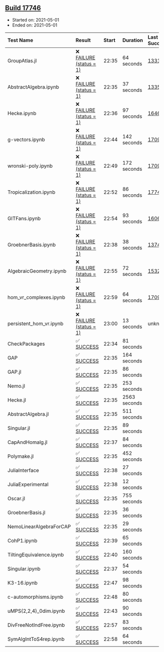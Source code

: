 ## [Build 17746](https://oscarci.mathematik.uni-kl.de/job/oscar/17746/)

* Started on: 2021-05-01
* Ended on: 2021-05-01

| Test Name    | Result | Start | Duration | Last Success | First Failure |
|:-------------|:-------|:------|:---------|:-------------|:--------------|
| GroupAtlas.jl | ❌ [FAILURE (status = 1)](https://oscarci.mathematik.uni-kl.de/job/oscar/17746/artifact/logs/build-17746/GroupAtlas.jl.log) | 22:35 | 64 seconds | [13311](https://oscarci.mathematik.uni-kl.de/job/oscar/13311/) | [13312](https://oscarci.mathematik.uni-kl.de/job/oscar/13312/) |
| AbstractAlgebra.ipynb | ❌ [FAILURE (status = 1)](https://oscarci.mathematik.uni-kl.de/job/oscar/17746/artifact/logs/build-17746/AbstractAlgebra.ipynb.log) | 22:35 | 37 seconds | [13355](https://oscarci.mathematik.uni-kl.de/job/oscar/13355/) | [13356](https://oscarci.mathematik.uni-kl.de/job/oscar/13356/) |
| Hecke.ipynb | ❌ [FAILURE (status = 1)](https://oscarci.mathematik.uni-kl.de/job/oscar/17746/artifact/logs/build-17746/Hecke.ipynb.log) | 22:36 | 97 seconds | [16463](https://oscarci.mathematik.uni-kl.de/job/oscar/16463/) | [16464](https://oscarci.mathematik.uni-kl.de/job/oscar/16464/) |
| g-vectors.ipynb | ❌ [FAILURE (status = 1)](https://oscarci.mathematik.uni-kl.de/job/oscar/17746/artifact/logs/build-17746/g-vectors.ipynb.log) | 22:44 | 142 seconds | [17099](https://oscarci.mathematik.uni-kl.de/job/oscar/17099/) | [17100](https://oscarci.mathematik.uni-kl.de/job/oscar/17100/) |
| wronski-poly.ipynb | ❌ [FAILURE (status = 1)](https://oscarci.mathematik.uni-kl.de/job/oscar/17746/artifact/logs/build-17746/wronski-poly.ipynb.log) | 22:49 | 172 seconds | [17098](https://oscarci.mathematik.uni-kl.de/job/oscar/17098/) | [17099](https://oscarci.mathematik.uni-kl.de/job/oscar/17099/) |
| Tropicalization.ipynb | ❌ [FAILURE (status = 1)](https://oscarci.mathematik.uni-kl.de/job/oscar/17746/artifact/logs/build-17746/Tropicalization.ipynb.log) | 22:52 | 86 seconds | [17745](https://oscarci.mathematik.uni-kl.de/job/oscar/17745/) | [17746](https://oscarci.mathematik.uni-kl.de/job/oscar/17746/) |
| GITFans.ipynb | ❌ [FAILURE (status = 1)](https://oscarci.mathematik.uni-kl.de/job/oscar/17746/artifact/logs/build-17746/GITFans.ipynb.log) | 22:54 | 93 seconds | [16068](https://oscarci.mathematik.uni-kl.de/job/oscar/16068/) | [16069](https://oscarci.mathematik.uni-kl.de/job/oscar/16069/) |
| GroebnerBasis.ipynb | ❌ [FAILURE (status = 1)](https://oscarci.mathematik.uni-kl.de/job/oscar/17746/artifact/logs/build-17746/GroebnerBasis.ipynb.log) | 22:38 | 38 seconds | [13748](https://oscarci.mathematik.uni-kl.de/job/oscar/13748/) | [13749](https://oscarci.mathematik.uni-kl.de/job/oscar/13749/) |
| AlgebraicGeometry.ipynb | ❌ [FAILURE (status = 1)](https://oscarci.mathematik.uni-kl.de/job/oscar/17746/artifact/logs/build-17746/AlgebraicGeometry.ipynb.log) | 22:55 | 72 seconds | [15322](https://oscarci.mathematik.uni-kl.de/job/oscar/15322/) | [15323](https://oscarci.mathematik.uni-kl.de/job/oscar/15323/) |
| hom_vr_complexes.ipynb | ❌ [FAILURE (status = 1)](https://oscarci.mathematik.uni-kl.de/job/oscar/17746/artifact/logs/build-17746/hom_vr_complexes.ipynb.log) | 22:59 | 64 seconds | [17099](https://oscarci.mathematik.uni-kl.de/job/oscar/17099/) | [17100](https://oscarci.mathematik.uni-kl.de/job/oscar/17100/) |
| persistent_hom_vr.ipynb | ❌ [FAILURE (status = 1)](https://oscarci.mathematik.uni-kl.de/job/oscar/17746/artifact/logs/build-17746/persistent_hom_vr.ipynb.log) | 23:00 | 13 seconds | unknown | unknown |
| CheckPackages | ✅ [SUCCESS](https://oscarci.mathematik.uni-kl.de/job/oscar/17746/artifact/logs/build-17746/CheckPackages.log) | 22:34 | 81 seconds |  |  |
| GAP | ✅ [SUCCESS](https://oscarci.mathematik.uni-kl.de/job/oscar/17746/artifact/logs/build-17746/GAP.log) | 22:35 | 164 seconds |  |  |
| GAP.jl | ✅ [SUCCESS](https://oscarci.mathematik.uni-kl.de/job/oscar/17746/artifact/logs/build-17746/GAP.jl.log) | 22:35 | 86 seconds |  |  |
| Nemo.jl | ✅ [SUCCESS](https://oscarci.mathematik.uni-kl.de/job/oscar/17746/artifact/logs/build-17746/Nemo.jl.log) | 22:35 | 253 seconds |  |  |
| Hecke.jl | ✅ [SUCCESS](https://oscarci.mathematik.uni-kl.de/job/oscar/17746/artifact/logs/build-17746/Hecke.jl.log) | 22:35 | 2563 seconds |  |  |
| AbstractAlgebra.jl | ✅ [SUCCESS](https://oscarci.mathematik.uni-kl.de/job/oscar/17746/artifact/logs/build-17746/AbstractAlgebra.jl.log) | 22:35 | 511 seconds |  |  |
| Singular.jl | ✅ [SUCCESS](https://oscarci.mathematik.uni-kl.de/job/oscar/17746/artifact/logs/build-17746/Singular.jl.log) | 22:35 | 89 seconds |  |  |
| CapAndHomalg.jl | ✅ [SUCCESS](https://oscarci.mathematik.uni-kl.de/job/oscar/17746/artifact/logs/build-17746/CapAndHomalg.jl.log) | 22:37 | 84 seconds |  |  |
| Polymake.jl | ✅ [SUCCESS](https://oscarci.mathematik.uni-kl.de/job/oscar/17746/artifact/logs/build-17746/Polymake.jl.log) | 22:35 | 452 seconds |  |  |
| JuliaInterface | ✅ [SUCCESS](https://oscarci.mathematik.uni-kl.de/job/oscar/17746/artifact/logs/build-17746/JuliaInterface.log) | 22:38 | 27 seconds |  |  |
| JuliaExperimental | ✅ [SUCCESS](https://oscarci.mathematik.uni-kl.de/job/oscar/17746/artifact/logs/build-17746/JuliaExperimental.log) | 22:38 | 12 seconds |  |  |
| Oscar.jl | ✅ [SUCCESS](https://oscarci.mathematik.uni-kl.de/job/oscar/17746/artifact/logs/build-17746/Oscar.jl.log) | 22:35 | 755 seconds |  |  |
| GroebnerBasis.jl | ✅ [SUCCESS](https://oscarci.mathematik.uni-kl.de/job/oscar/17746/artifact/logs/build-17746/GroebnerBasis.jl.log) | 22:35 | 36 seconds |  |  |
| NemoLinearAlgebraForCAP | ✅ [SUCCESS](https://oscarci.mathematik.uni-kl.de/job/oscar/17746/artifact/logs/build-17746/NemoLinearAlgebraForCAP.log) | 22:35 | 29 seconds |  |  |
| CohP1.ipynb | ✅ [SUCCESS](https://oscarci.mathematik.uni-kl.de/job/oscar/17746/artifact/logs/build-17746/CohP1.ipynb.log) | 22:39 | 65 seconds |  |  |
| TiltingEquivalence.ipynb | ✅ [SUCCESS](https://oscarci.mathematik.uni-kl.de/job/oscar/17746/artifact/logs/build-17746/TiltingEquivalence.ipynb.log) | 22:40 | 160 seconds |  |  |
| Singular.ipynb | ✅ [SUCCESS](https://oscarci.mathematik.uni-kl.de/job/oscar/17746/artifact/logs/build-17746/Singular.ipynb.log) | 22:37 | 54 seconds |  |  |
| K3-16.ipynb | ✅ [SUCCESS](https://oscarci.mathematik.uni-kl.de/job/oscar/17746/artifact/logs/build-17746/K3-16.ipynb.log) | 22:47 | 98 seconds |  |  |
| c-automorphisms.ipynb | ✅ [SUCCESS](https://oscarci.mathematik.uni-kl.de/job/oscar/17746/artifact/logs/build-17746/c-automorphisms.ipynb.log) | 22:48 | 80 seconds |  |  |
| uMPS(2,2,4)_0dim.ipynb | ✅ [SUCCESS](https://oscarci.mathematik.uni-kl.de/job/oscar/17746/artifact/logs/build-17746/uMPS-2-2-4-_0dim.ipynb.log) | 22:43 | 90 seconds |  |  |
| DivFreeNotIndFree.ipynb | ✅ [SUCCESS](https://oscarci.mathematik.uni-kl.de/job/oscar/17746/artifact/logs/build-17746/DivFreeNotIndFree.ipynb.log) | 22:57 | 83 seconds |  |  |
| SymAlgIntToS4rep.ipynb | ✅ [SUCCESS](https://oscarci.mathematik.uni-kl.de/job/oscar/17746/artifact/logs/build-17746/SymAlgIntToS4rep.ipynb.log) | 22:58 | 64 seconds |  |  |
